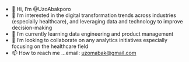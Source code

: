 - 👋 Hi, I’m @UzoAbakporo
- 👀 I’m interested in the digital transformation trends across industries (especially healthcare), and leveraging data and technology to improve decision-making
- 🌱 I’m currently learning data engineering and product management
- 💞️ I’m looking to collaborate on any analytics initiatives especially focusing on the healthcare field
- 📫 How to reach me ...email: uzomabak@gmail.com

<!---
UzomaAbakporo/UzomaAbakporo is a ✨ special ✨ repository because its `README.md` (this file) appears on your GitHub profile.
You can click the Preview link to take a look at your changes.
--->
